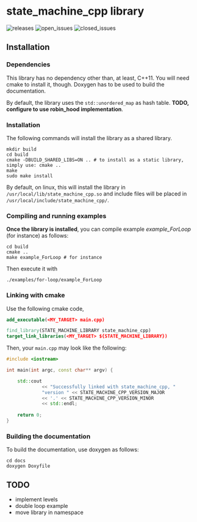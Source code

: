 # state_machine_cpp library

![releases](https://img.shields.io/github/v/release/hlefebvr/state_machine_cpp)
![open_issues](https://img.shields.io/github/issues-raw/hlefebvr/state_machine_cpp)
![closed_issues](https://img.shields.io/github/issues-closed-raw/hlefebvr/state_machine_cpp)

## Installation

### Dependencies

This library has no dependency other than, at least, C++11. You will need cmake
to install it, though. Doxygen has to be used to build the documentation.

By default, the library uses the `std::unordered_map` as hash table. **TODO, configure
to use robin_hood implementation**.

### Installation

The following commands will install the library as a shared library. 

```shell
mkdir build
cd build
cmake -DBUILD_SHARED_LIBS=ON .. # to install as a static library, simply use: cmake ..
make
sudo make install
```

By default, on linux, this will install the library in `/usr/local/lib/state_machine_cpp.so`
and include files will be placed in `/usr/local/include/state_machine_cpp/`.

### Compiling and running examples

**Once the library is installed**, you can compile example *example_ForLoop* (for instance)
as follows:
```shell
cd build
cmake ..
make example_ForLoop # for instance
```
Then execute it with
```shell
./examples/for-loop/example_ForLoop
```

### Linking with cmake

Use the following cmake code,
```cmake
add_executable(<MY_TARGET> main.cpp)

find_library(STATE_MACHINE_LIBRARY state_machine_cpp)
target_link_libraries(<MY_TARGET> ${STATE_MACHINE_LIBRARY})
```

Then, your `main.cpp` may look like the following:
```c++
#include <iostream>

int main(int argc, const char** argv) {

    std::cout 
             << "Successfully linked with state_machine_cpp, "
             "version " << STATE_MACHINE_CPP_VERSION_MAJOR
             << '.' << STATE_MACHINE_CPP_VERSION_MINOR 
             << std::endl;
    
    return 0;
}

```

### Building the documentation

To build the documentation, use doxygen as follows:
```shell
cd docs
doxygen Doxyfile
```

## TODO

- implement levels
- double loop example
- move library in namespace